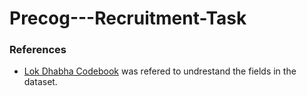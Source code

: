 # Precog---Recruitment-Task

### References

- [Lok Dhabha Codebook](https://lokdhaba.ashoka.edu.in/static/media/2022Feb12LokDhabaCodebook.21040cf7.pdf) was refered to undrestand the fields in the dataset.